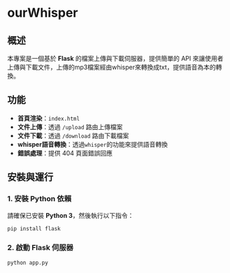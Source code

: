 # ourWhisper

## 概述
本專案是一個基於 **Flask** 的檔案上傳與下載伺服器，提供簡單的 API 來讓使用者上傳與下載文件，上傳的mp3檔案經由whisper來轉換成txt，提供語音為本的轉換。

## 功能
- **首頁渲染**：`index.html`
- **文件上傳**：透過 `/upload` 路由上傳檔案
- **文件下載**：透過 `/download` 路由下載檔案
- **whisper語音轉換**：透過`whisper`的功能來提供語音轉換
- **錯誤處理**：提供 404 頁面錯誤回應

## 安裝與運行
### **1. 安裝 Python 依賴**
請確保已安裝 **Python 3**，然後執行以下指令：
```sh
pip install flask
```

### **2. 啟動 Flask 伺服器**
```sh
python app.py
```